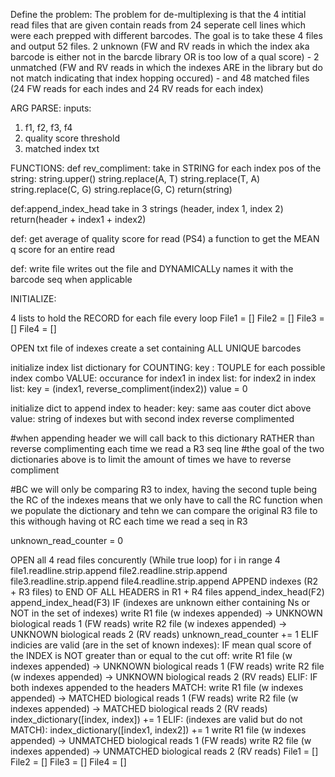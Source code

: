 Define the problem: 
The problem for de-multiplexing is that the 4 intitial read files that are given contain reads from 24 seperate cell lines which were each prepped with different barcodes. The goal is to take these 4 files and output 52 files. 2 unknown (FW and RV reads in which the index aka barcode is either not in the barcde library OR is too low of a qual score) - 2 unmatched (FW and RV reads in which the indexes ARE in the library but do not match indicating that index hopping occured) - and 48 matched files (24 FW reads for each indes and 24 RV reads for each index)


ARG PARSE: 
inputs: 
1) f1, f2, f3, f4
2) quality score threshold 
3) matched index txt


FUNCTIONS: 
def rev_compliment: 
take in STRING 
for each index pos of the string: 
    string.upper()
    string.replace(A, T)
    string.replace(T, A)
    string.replace(C, G)
    string.replace(G, C)
return(string)

def:append_index_head
take in 3 strings (header, index 1, index 2)
return(header + index1 + index2)

def: get average of quality score for read (PS4)
a function to get the MEAN q score for an entire read

def: write file 
writes out the file and DYNAMICALLy names it with the barcode seq when applicable



INITIALIZE: 

4 lists to hold the RECORD for each file every loop
File1 = []
File2 = []
File3 = []
File4 = []

OPEN txt file of indexes 
    create a set containing ALL UNIQUE barcodes

initialize index list dictionary for COUNTING: key : TOUPLE for each possible index combo VALUE: occurance 
for index1 in index list: 
    for index2 in index list:
    key = (index1, reverse_compliment(index2))
    value = 0 

initialize dict to append index to header:
key: same aas couter dict above
value: string of indexes but with second index reverse complimented 

#when appending header we will call back to this dictionary RATHER than reverse complimenting each time we read a R3 seq line
#the goal of the two dictionaries above is to limit the amount of times we have to reverse compliment 

#BC we will only be comparing R3 to index, having the second tuple being the RC of the indexes means that we only have to call the 
RC function when we populate the dictionary and tehn we can compare the original R3 file to this withough having ot RC each time we read a seq in R3

unknown_read_counter = 0

OPEN all 4 read files concurently (While true loop)
    for i in range 4 
        file1.readline.strip.append
        file2.readline.strip.append
        file3.readline.strip.append
        file4.readline.strip.append
    APPEND indexes (R2 + R3 files) to END OF ALL HEADERS in R1 + R4 files
    append_index_head(F2)
    append_index_head(F3)
    IF (indexes are unknown either containing Ns or NOT in the set of indexes)
        write R1 file (w indexes appended) -> UNKNOWN biological reads 1 (FW reads) 
        write R2 file (w indexes appended) -> UNKNOWN biological reads 2 (RV reads)
        unknown_read_counter += 1
    ELIF indicies are valid (are in the set of known indexes):
        IF mean qual score of the INDEX is NOT greater than or equal to the cut off:
        write R1 file (w indexes appended) -> UNKNOWN biological reads 1 (FW reads) 
        write R2 file (w indexes appended) -> UNKNOWN biological reads 2 (RV reads)
        ELIF: 
            IF both indexes appended to the headers MATCH:
                write R1 file (w indexes appended) -> MATCHED biological reads 1 (FW reads) 
                write R2 file (w indexes appended) -> MATCHED biological reads 2 (RV reads)
                index_dictionary([index, index]) += 1
            ELIF: (indexes are valid but do not MATCH):
                index_dictionary([index1, index2]) += 1
                write R1 file (w indexes appended) -> UNMATCHED biological reads 1 (FW reads) 
                write R2 file (w indexes appended) -> UNMATCHED biological reads 2 (RV reads)
    File1 = []
    File2 = []
    File3 = []
    File4 = []
